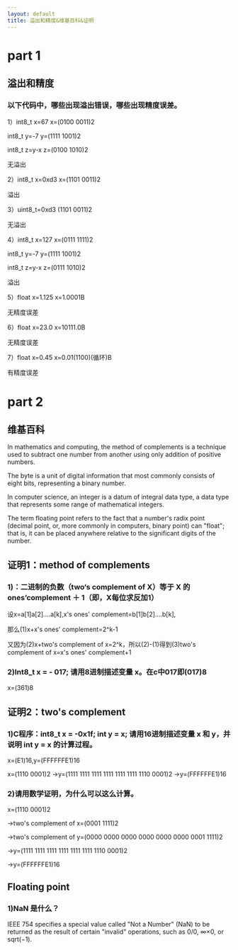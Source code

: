 ```yaml
---
layout: default
title: 溢出和精度&维基百科&证明
---
```


# part 1
## 溢出和精度
### 以下代码中，哪些出现溢出错误，哪些出现精度误差。

1）int8_t x=67   x=(0100 0011)2

int8_t y=-7      y=(1111 1001)2  

int8_t z=y-x     z=(0100 1010)2      

无溢出

2）int8_t x=0xd3   x=(1101 0011)2                                                 

溢出

3）uint8_t=0xd3      (1101 0011)2                                              

无溢出

4）int8_t x=127     x=(0111 1111)2     

int8_t y=-7         y=(1111 1001)2  

int8_t z=y-x       z=(0111 1010)2   

溢出 

5）float x=1.125      x=1.0001B                                               

无精度误差
 
6）float x=23.0      x=10111.0B                                               

无精度误差

7）float x=0.45      x=0.01(1100)(循环)B                                               

有精度误差

# part 2
## 维基百科

In mathematics and computing, the method of complements is a technique used to subtract one number from another using only addition of positive numbers.

The byte is a unit of digital information that most commonly consists of eight bits, representing a binary number. 

In computer science, an integer is a datum of integral data type, a data type that represents some range of mathematical integers.

The term floating point refers to the fact that a number's radix point (decimal point, or, more commonly in computers, binary point) can "float"; that is, it can be placed anywhere relative to the significant digits of the number. 

## 证明1：method of complements
### 1)：二进制的负数（two‘s complement of X）等于 X 的 ones’complement ＋ 1（即，X每位求反加1）

设x=a[1]a[2]....a[k],x's ones' complement=b[1]b[2]....b[k],

那么(1)x+x's ones' complement=2^k-1

又因为(2)x+two's complement of x=2^k，所以(2)-(1)得到(3)two's complement of x=x's ones' complement+1

### 2)Int8_t x = - 017; 请用8进制描述变量 x。在c中017即(017)8

x=(361)8


## 证明2：two's complement
### 1)C程序：int8_t x = -0x1f; int y = x; 请用16进制描述变量 x 和 y，并说明 int y = x 的计算过程。

x=(E1)16,y=(FFFFFFE1)16

x=(1110 0001)2 ->y=(1111 1111 1111 1111 1111 1111 1110 0001)2 ->y=(FFFFFFE1)16

### 2)请用数学证明，为什么可以这么计算。

x=(1110 0001)2

->two's complement of x=(0001 1111)2

->two's complement of y=(0000 0000 0000 0000 0000 0000 0001 1111)2

->y=(1111 1111 1111 1111 1111 1111 1110 0001)2

->y=(FFFFFFE1)16

## Floating point
### 1)NaN 是什么？

IEEE 754 specifies a special value called "Not a Number" (NaN) to be returned as the result of certain "invalid" operations, such as 0/0, ∞×0, or sqrt(−1). 